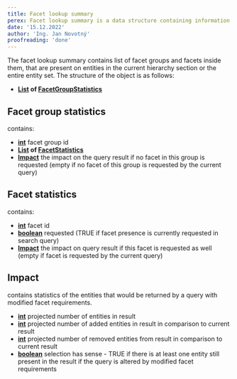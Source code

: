 ```yaml
---
title: Facet lookup summary
perex: Facet lookup summary is a data structure containing information on facet groups and facets in a given hierarchy section or entity set. It outlines the object structure, including FacetGroupStatistics and FacetStatistics, and provides details on their respective components and the Impact section, which contains projected entity statistics for modified facet requirements.
date: '15.12.2022'
author: 'Ing. Jan Novotný'
proofreading: 'done'
---
```


The facet lookup summary contains list of <Term document="docs/research/en/assignment/index.md" name="facet group">facet groups</Term> and
<Term document="docs/research/en/assignment/index.md" name="facet">facets</Term> inside them, that are present on entities in the current hierarchy
section or the entire entity set. The structure of the object is as follows:

- **[List](https://docs.oracle.com/en/java/javase/17/docs/api/java.base/java/util/List.html) of [FacetGroupStatistics](#facet-group-statistics)**

## Facet group statistics

contains:

- **[int](https://docs.oracle.com/javase/tutorial/java/nutsandbolts/datatypes.html)** facet group id
- **[List](https://docs.oracle.com/en/java/javase/17/docs/api/java.base/java/util/List.html) of [FacetStatistics](#facet-statistics)**
- **[Impact](#impact)** the impact on the query result if no facet in this group is requested (empty if no facet of this group
is requested by the current query)

## Facet statistics

contains:

- **[int](https://docs.oracle.com/javase/tutorial/java/nutsandbolts/datatypes.html)** facet id
- **[boolean](https://docs.oracle.com/javase/tutorial/java/nutsandbolts/datatypes.html)** requested (TRUE if facet
presence is currently requested in search query)
- **[Impact](#impact)** the impact on query result if this facet is requested as well (empty if facet is requested by
the current query)

## Impact

contains statistics of the entities that would be returned by a query with modified facet requirements.

- **[int](https://docs.oracle.com/javase/tutorial/java/nutsandbolts/datatypes.html)** projected number of entities in result
- **[int](https://docs.oracle.com/javase/tutorial/java/nutsandbolts/datatypes.html)** projected number of added entities
in result in comparison to current result
- **[int](https://docs.oracle.com/javase/tutorial/java/nutsandbolts/datatypes.html)** projected number of removed entities
from result in comparison to current result
- **[boolean](https://docs.oracle.com/javase/tutorial/java/nutsandbolts/datatypes.html)** selection has sense - TRUE
if there is at least one entity still present in the result if the query is altered by modified facet requirements
